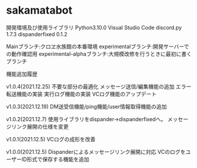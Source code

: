 # sakamatabot

開発環境及び使用ライブラリ
Python3.10.0
Visual Studio Code
discord.py 1.7.3
dispanderfixed 0.1.2

Mainブランチ:クロヱ水族館の本番環境
experimentalブランチ:開発サーバーでの動作確認用
experimental-alphaブランチ:大規模改修を行うときに最初に書くブランチ


機能追加履歴

v1.0.4(2021.12.25)
不要な部分の最適化
メッセージ送信/編集機能の追加
エラー転送機能の実装
実行ログ機能の実装
VCログ機能のアップデート

v1.0.3(2021.12.19)
DM送受信機能/ping機能/user情報取得機能の追加

v1.0.2(2021.12.7)
使用ライブラリをdispander->dispanderfixedへ。
メッセージリンク展開の仕様を変更

v1.0.1(2021.12.5)
VCログの成形を改善

v1.0.0(2021.12.5)
Dispanderによるメッセージリンク展開に対応
VCのログをユーザーID形式で保存する機能を追加

